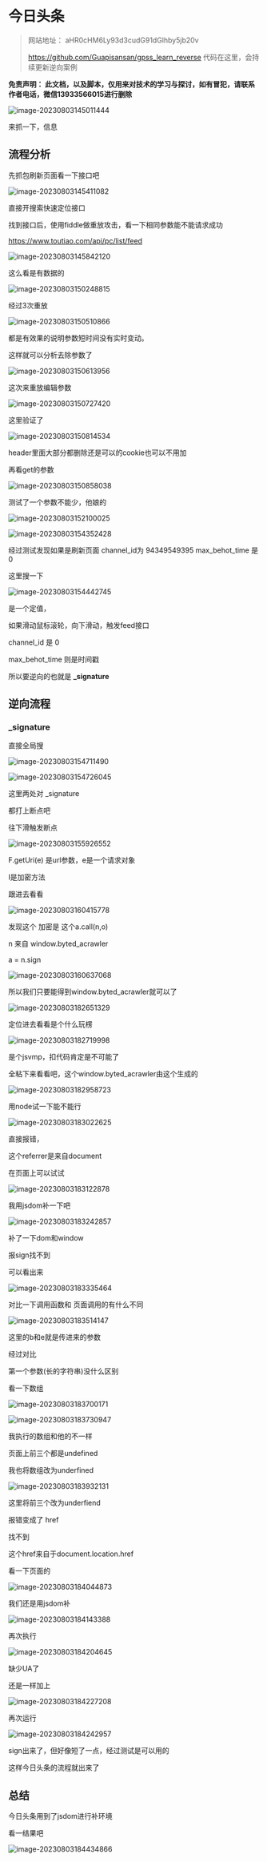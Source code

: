 # 今日头条

> 网站地址： aHR0cHM6Ly93d3cudG91dGlhby5jb20v  
>
> https://github.com/Guapisansan/gpss_learn_reverse 代码在这里，会持续更新逆向案例

**免责声明： 此文档，以及脚本，仅用来对技术的学习与探讨，如有冒犯，请联系作者电话，微信13933566015进行删除**

![image-20230803145011444](./今日头条.assets/image-20230803145011444.png)

来抓一下，信息

## 流程分析

先抓包刷新页面看一下接口吧

![image-20230803145411082](./今日头条.assets/image-20230803145411082.png)

直接开搜索快速定位接口

找到接口后，使用fiddle做重放攻击，看一下相同参数能不能请求成功

https://www.toutiao.com/api/pc/list/feed

![image-20230803145842120](./今日头条.assets/image-20230803145842120.png)

这么看是有数据的

![image-20230803150248815](./今日头条.assets/image-20230803150248815.png)

经过3次重放

![image-20230803150510866](./今日头条.assets/image-20230803150510866.png)

都是有效果的说明参数短时间没有实时变动。

这样就可以分析去除参数了

![image-20230803150613956](./今日头条.assets/image-20230803150613956.png)

这次来重放编辑参数

![image-20230803150727420](./今日头条.assets/image-20230803150727420.png)

这里验证了

![image-20230803150814534](./今日头条.assets/image-20230803150814534.png)

header里面大部分都删除还是可以的cookie也可以不用加

再看get的参数

![image-20230803150858038](./今日头条.assets/image-20230803150858038.png)

测试了一个参数不能少，他娘的

![image-20230803152100025](./今日头条.assets/image-20230803152100025.png)



![image-20230803154352428](./今日头条.assets/image-20230803154352428.png)

经过测试发现如果是刷新页面 channel_id为 94349549395  max_behot_time 是0

这里搜一下

![image-20230803154442745](./今日头条.assets/image-20230803154442745.png)

是一个定值，

如果滑动鼠标滚轮，向下滑动，触发feed接口

channel_id 是 0

max_behot_time 则是时间戳

所以要逆向的也就是 **_signature**

## 逆向流程

### **_signature**

直接全局搜

![image-20230803154711490](./今日头条.assets/image-20230803154711490.png)

![image-20230803154726045](./今日头条.assets/image-20230803154726045.png)

这里两处对 _signature

都打上断点吧

往下滑触发断点

![image-20230803155926552](./今日头条.assets/image-20230803155926552.png)

F.getUri(e) 是url参数，e是一个请求对象

I是加密方法

跟进去看看



![image-20230803160415778](./今日头条.assets/image-20230803160415778.png)

发现这个   加密是 这个a.call(n,o)

n 来自   window.byted_acrawler

a = n.sign

![image-20230803160637068](./今日头条.assets/image-20230803160637068.png)

所以我们只要能得到window.byted_acrawler就可以了

![image-20230803182651329](./今日头条.assets/image-20230803182651329.png)

定位进去看看是个什么玩楞

![image-20230803182719998](./今日头条.assets/image-20230803182719998.png)

是个jsvmp，扣代码肯定是不可能了

全粘下来看看吧，这个window.byted_acrawler由这个生成的

![image-20230803182958723](./今日头条.assets/image-20230803182958723.png)

用node试一下能不能行

![image-20230803183022625](./今日头条.assets/image-20230803183022625.png)

直接报错，

这个referrer是来自document

在页面上可以试试

![image-20230803183122878](./今日头条.assets/image-20230803183122878.png)

我用jsdom补一下吧

![image-20230803183242857](./今日头条.assets/image-20230803183242857.png)

补了一下dom和window

报sign找不到

可以看出来

![image-20230803183335464](./今日头条.assets/image-20230803183335464.png)

对比一下调用函数和 页面调用的有什么不同

![image-20230803183514147](./今日头条.assets/image-20230803183514147.png)

这里的b和e就是传进来的参数

经过对比

第一个参数(长的字符串)没什么区别

看一下数组

![image-20230803183700171](./今日头条.assets/image-20230803183700171.png)

![image-20230803183730947](./今日头条.assets/image-20230803183730947.png)

我执行的数组和他的不一样

页面上前三个都是undefined

我也将数组改为underfined

![image-20230803183932131](./今日头条.assets/image-20230803183932131.png)

这里将前三个改为underfiend

报错变成了 href

找不到

这个href来自于document.location.href

看一下页面的

![image-20230803184044873](./今日头条.assets/image-20230803184044873.png)

我们还是用jsdom补

![image-20230803184143388](./今日头条.assets/image-20230803184143388.png)

再次执行

![image-20230803184204645](./今日头条.assets/image-20230803184204645.png)

缺少UA了

还是一样加上

![image-20230803184227208](./今日头条.assets/image-20230803184227208.png)

再次运行

![image-20230803184242957](./今日头条.assets/image-20230803184242957.png)

sign出来了，但好像短了一点，经过测试是可以用的

这样今日头条的流程就出来了

## 总结

今日头条用到了jsdom进行补环境

看一结果吧

![image-20230803184434866](./今日头条.assets/image-20230803184434866.png)